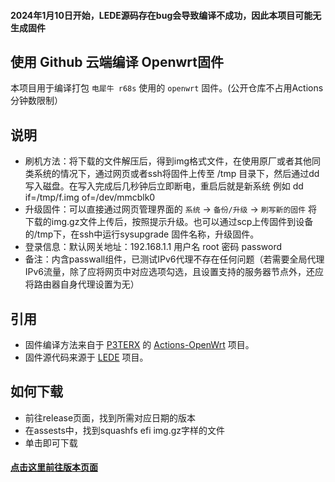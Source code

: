 #### 2024年1月10日开始，LEDE源码存在bug会导致编译不成功，因此本项目可能无生成固件

## 使用 Github 云端编译 Openwrt固件
本项目用于编译打包 `电犀牛 r68s` 使用的 `openwrt` 固件。(公开仓库不占用Actions分钟数限制）

## 说明
- 刷机方法：将下载的文件解压后，得到img格式文件，在使用原厂或者其他同类系统的情况下，通过网页或者ssh将固件上传至 /tmp 目录下，然后通过dd写入磁盘。在写入完成后几秒钟后立即断电，重启后就是新系统
  例如 dd if=/tmp/f.img of=/dev/mmcblk0
- 升级固件：可以直接通过网页管理界面的 `系统` -> `备份/升级` -> `刷写新的固件` 将下载的img.gz文件上传后，按照提示升级。也可以通过scp上传固件到设备的/tmp下，在ssh中运行sysupgrade 固件名称，升级固件。
- 登录信息：默认网关地址：192.168.1.1 用户名 root 密码 password
- 备注：内含passwall组件，已测试IPv6代理不存在任何问题（若需要全局代理IPv6流量，除了应将网页中对应选项勾选，且设置支持的服务器节点外，还应将路由器自身代理设置为无）

## 引用
- 固件编译方法来自于 [P3TERX](https://p3terx.com) 的 [Actions-OpenWrt](https://github.com/P3TERX/Actions-OpenWrt) 项目。
- 固件源代码来源于 [LEDE](https://github.com/coolsnowwolf/lede) 项目。

## 如何下载
- 前往release页面，找到所需对应日期的版本
- 在assests中，找到squashfs efi img.gz字样的文件
- 单击即可下载

####  [点击这里前往版本页面](https://github.com/mdaylight/actions-openwrt-fastrhino-r68s/releases)
